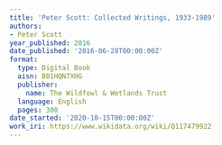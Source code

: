 ```yaml
---
title: 'Peter Scott: Collected Writings, 1933-1989'
authors:
- Peter Scott
year_published: 2016
date_published: '2016-06-28T00:00:00Z'
format:
  type: Digital Book
  aisn: B01HQN7XHG
  publisher:
    name: The Wildfowl & Wetlands Trust
  language: English
  pages: 300
date_started: '2020-10-15T00:00:00Z'
work_iri: https://www.wikidata.org/wiki/Q117479922
---
```


